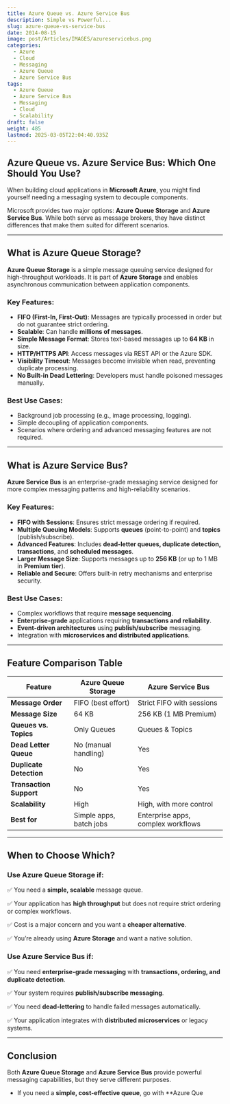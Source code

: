 ```yaml
---
title: Azure Queue vs. Azure Service Bus
description: Simple vs Powerful...
slug: azure-queue-vs-service-bus
date: 2014-08-15
image: post/Articles/IMAGES/azureservicebus.png
categories:
  - Azure
  - Cloud
  - Messaging
  - Azure Queue
  - Azure Service Bus
tags:
  - Azure Queue
  - Azure Service Bus
  - Messaging
  - Cloud
  - Scalability
draft: false
weight: 485
lastmod: 2025-03-05T22:04:40.935Z
---
```

## Azure Queue vs. Azure Service Bus: Which One Should You Use?

When building cloud applications in **Microsoft Azure**, you might find yourself needing a messaging system to decouple components.

Microsoft provides two major options: **Azure Queue Storage** and **Azure Service Bus**. While both serve as message brokers, they have distinct differences that make them suited for different scenarios.

<!-- In this article, we'll break down their features, compare their capabilities, and help you decide which one fits your use case. -->

***

## What is Azure Queue Storage?

**Azure Queue Storage** is a simple message queuing service designed for high-throughput workloads. It is part of **Azure Storage** and enables asynchronous communication between application components.

### Key Features:

* **FIFO (First-In, First-Out)**: Messages are typically processed in order but do not guarantee strict ordering.
* **Scalable**: Can handle **millions of messages**.
* **Simple Message Format**: Stores text-based messages up to **64 KB** in size.
* **HTTP/HTTPS API**: Access messages via REST API or the Azure SDK.
* **Visibility Timeout**: Messages become invisible when read, preventing duplicate processing.
* **No Built-in Dead Lettering**: Developers must handle poisoned messages manually.

### Best Use Cases:

* Background job processing (e.g., image processing, logging).
* Simple decoupling of application components.
* Scenarios where ordering and advanced messaging features are not required.

***

## What is Azure Service Bus?

**Azure Service Bus** is an enterprise-grade messaging service designed for more complex messaging patterns and high-reliability scenarios.

### Key Features:

* **FIFO with Sessions**: Ensures strict message ordering if required.
* **Multiple Queuing Models**: Supports **queues** (point-to-point) and **topics** (publish/subscribe).
* **Advanced Features**: Includes **dead-letter queues, duplicate detection, transactions**, and **scheduled messages**.
* **Larger Message Size**: Supports messages up to **256 KB** (or up to 1 MB in **Premium tier**).
* **Reliable and Secure**: Offers built-in retry mechanisms and enterprise security.

### Best Use Cases:

* Complex workflows that require **message sequencing**.
* **Enterprise-grade** applications requiring **transactions and reliability**.
* **Event-driven architectures** using **publish/subscribe** messaging.
* Integration with **microservices and distributed applications**.

***

## Feature Comparison Table

| Feature                 | Azure Queue Storage     | Azure Service Bus                  |
| ----------------------- | ----------------------- | ---------------------------------- |
| **Message Order**       | FIFO (best effort)      | Strict FIFO with sessions          |
| **Message Size**        | 64 KB                   | 256 KB (1 MB Premium)              |
| **Queues vs. Topics**   | Only Queues             | Queues & Topics                    |
| **Dead Letter Queue**   | No (manual handling)    | Yes                                |
| **Duplicate Detection** | No                      | Yes                                |
| **Transaction Support** | No                      | Yes                                |
| **Scalability**         | High                    | High, with more control            |
| **Best for**            | Simple apps, batch jobs | Enterprise apps, complex workflows |

***

## When to Choose Which?

### **Use Azure Queue Storage if:**

✅ You need a **simple, scalable** message queue.

✅ Your application has **high throughput** but does not require strict ordering or complex workflows.

✅ Cost is a major concern and you want a **cheaper alternative**.

✅ You’re already using **Azure Storage** and want a native solution.

### **Use Azure Service Bus if:**

✅ You need **enterprise-grade messaging** with **transactions, ordering, and duplicate detection**.

✅ Your system requires **publish/subscribe messaging**.

✅ You need **dead-lettering** to handle failed messages automatically.

✅ Your application integrates with **distributed microservices** or legacy systems.

***

## Conclusion

Both **Azure Queue Storage** and **Azure Service Bus** provide powerful messaging capabilities, but they serve different purposes.

* If you need a **simple, cost-effective queue**, go with \*\*Azure Que
